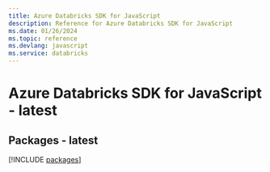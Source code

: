```yaml
---
title: Azure Databricks SDK for JavaScript
description: Reference for Azure Databricks SDK for JavaScript
ms.date: 01/26/2024
ms.topic: reference
ms.devlang: javascript
ms.service: databricks
---
```

# Azure Databricks SDK for JavaScript - latest
## Packages - latest
[!INCLUDE [packages](databricks-index.md)]